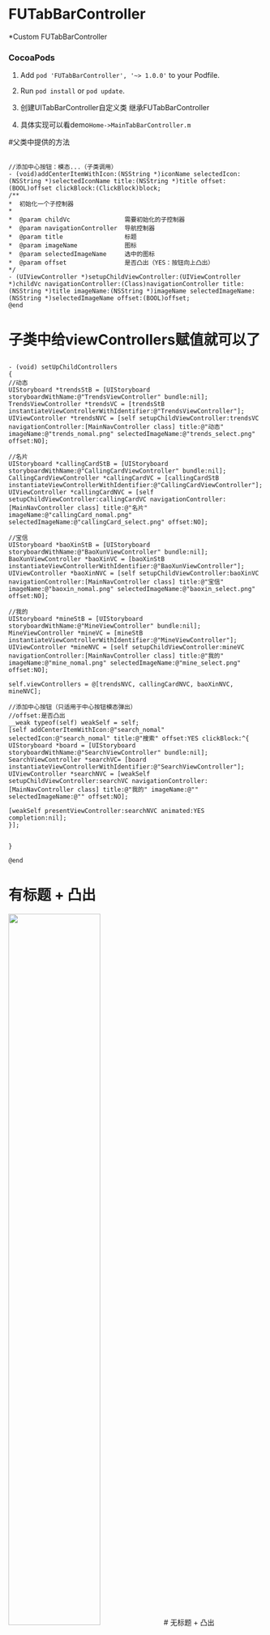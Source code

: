 # FUTabBarController
*Custom FUTabBarController


### CocoaPods

  1. Add `pod 'FUTabBarController', '~> 1.0.0'` to your Podfile.

  2. Run `pod install` or `pod update`.

  3. 创建UITabBarController自定义类 继承FUTabBarController
  4. 具体实现可以看demo`Home->MainTabBarController.m`


#父类中提供的方法
## <a id="initialize"></a>
```objc
//添加中心按钮：模态...（子类调用）
- (void)addCenterItemWithIcon:(NSString *)iconName selectedIcon:(NSString *)selectedIconName title:(NSString *)title offset:(BOOL)offset clickBlock:(ClickBlock)block;
/**
*  初始化一个子控制器
*
*  @param childVc               需要初始化的子控制器
*  @param navigationController  导航控制器
*  @param title                 标题
*  @param imageName             图标
*  @param selectedImageName     选中的图标
*  @param offset                是否凸出（YES：按钮向上凸出）
*/
- (UIViewController *)setupChildViewController:(UIViewController *)childVc navigationController:(Class)navigationController title:(NSString *)title imageName:(NSString *)imageName selectedImageName:(NSString *)selectedImageName offset:(BOOL)offset;
@end
```


# 子类中给viewControllers赋值就可以了
## <a id="setup"></a>
```objc
- (void) setUpChildControllers
{
//动态
UIStoryboard *trendsStB = [UIStoryboard storyboardWithName:@"TrendsViewController" bundle:nil];
TrendsViewController *trendsVC = [trendsStB instantiateViewControllerWithIdentifier:@"TrendsViewController"];
UIViewController *trendsNVC = [self setupChildViewController:trendsVC navigationController:[MainNavController class] title:@"动态" imageName:@"trends_nomal.png" selectedImageName:@"trends_select.png" offset:NO];

//名片
UIStoryboard *callingCardStB = [UIStoryboard storyboardWithName:@"CallingCardViewController" bundle:nil];
CallingCardViewController *callingCardVC = [callingCardStB instantiateViewControllerWithIdentifier:@"CallingCardViewController"];
UIViewController *callingCardNVC = [self setupChildViewController:callingCardVC navigationController:[MainNavController class] title:@"名片" imageName:@"callingCard_nomal.png" selectedImageName:@"callingCard_select.png" offset:NO];

//宝信
UIStoryboard *baoXinStB = [UIStoryboard storyboardWithName:@"BaoXunViewController" bundle:nil];
BaoXunViewController *baoXinVC = [baoXinStB instantiateViewControllerWithIdentifier:@"BaoXunViewController"];
UIViewController *baoXinNVC = [self setupChildViewController:baoXinVC navigationController:[MainNavController class] title:@"宝信" imageName:@"baoxin_nomal.png" selectedImageName:@"baoxin_select.png" offset:NO];

//我的
UIStoryboard *mineStB = [UIStoryboard storyboardWithName:@"MineViewController" bundle:nil];
MineViewController *mineVC = [mineStB instantiateViewControllerWithIdentifier:@"MineViewController"];
UIViewController *mineNVC = [self setupChildViewController:mineVC navigationController:[MainNavController class] title:@"我的" imageName:@"mine_nomal.png" selectedImageName:@"mine_select.png" offset:NO];

self.viewControllers = @[trendsNVC, callingCardNVC, baoXinNVC, mineNVC];

//添加中心按钮（只适用于中心按钮模态弹出）
//offset:是否凸出
__weak typeof(self) weakSelf = self;
[self addCenterItemWithIcon:@"search_nomal" selectedIcon:@"search_nomal" title:@"搜索" offset:YES clickBlock:^{
UIStoryboard *board = [UIStoryboard storyboardWithName:@"SearchViewController" bundle:nil];
SearchViewController *searchVC= [board instantiateViewControllerWithIdentifier:@"SearchViewController"];
UIViewController *searchNVC = [weakSelf setupChildViewController:searchVC navigationController:[MainNavController class] title:@"我的" imageName:@"" selectedImageName:@"" offset:NO];

[weakSelf presentViewController:searchNVC animated:YES completion:nil];
}];


}

@end
```

# 有标题 + 凸出
<img src="http://p1.bqimg.com/1949/115761d623008b5a.png" width="60%" height="60%">
# 无标题 + 凸出
<img src="http://p1.bqimg.com/1949/fa8b0df53bf311f9.png" width="60%" height="60%">
# 有标题 + 不凸出
<img src="http://p1.bqimg.com/1949/d940e83b61a32eed.png" width="60%" height="60%">
# 无标题 + 不凸出
<img src="http://p1.bqimg.com/1949/0603d24e7556c4ba.png" width="60%" height="60%">
